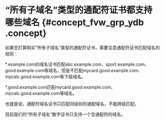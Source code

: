 # “所有子域名”类型的通配符证书都支持哪些域名 {#concept_fvw_grp_ydb .concept}

如果您打算购买“所有子域名”类型的通配符证书，需要注意通配符证书匹配域名的规则：

\*.example.com的域名证书匹配abc.example.com、sport.example.com、good.example.com等域名，但是不匹配mycard.good.example.com、mycalc.good.example.com等下级域名。

\*.good.example.com匹配mycard.good.example.com、mycalc.good.example.com等域名。

也就是说，通配符域名证书只匹配同级别的通配域名，不能跨级匹配。

目前我们的“所有子域名”数字证书只支持一个含通配符的域名。

